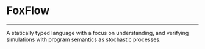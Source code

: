 
# FoxFlow
--------
A statically typed language with a focus on understanding,
and verifying simulations with program semantics as stochastic processes.
